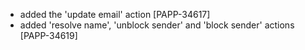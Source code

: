 * added the 'update email' action [PAPP-34617]
* added 'resolve name', 'unblock sender' and 'block sender' actions [PAPP-34619]